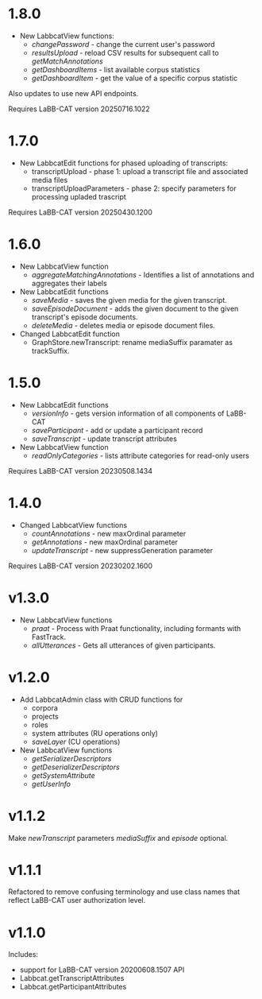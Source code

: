 # 1.8.0

- New LabbcatView functions:
  + *changePassword* - change the current user's password
  + *resultsUpload* - reload CSV results for subsequent call to *getMatchAnnotations*
  + *getDashboardItems* - list available corpus statistics
  + *getDashboardItem* - get the value of a specific corpus statistic

Also updates to use new API endpoints.

Requires LaBB-CAT version 20250716.1022

# 1.7.0

- New LabbcatEdit functions for phased uploading of transcripts:
  + transcriptUpload - phase 1: upload a transcript file and associated media files
  + transcriptUploadParameters - phase 2: specify parameters for processing upladed trascript

Requires LaBB-CAT version 20250430.1200

# 1.6.0

- New LabbcatView function
  + *aggregateMatchingAnnotations* - Identifies a list of annotations and aggregates their labels
- New LabbcatEdit functions
  + *saveMedia* - saves the given media for the given transcript.
  + *saveEpisodeDocument* - adds the given document to the given transcript's episode documents.
  + *deleteMedia* - deletes media or episode document files.
- Changed LabbcatEdit function
  + GraphStore.newTranscript: rename mediaSuffix paramater as trackSuffix.
  
# 1.5.0

- New LabbcatEdit functions
  + *versionInfo* - gets version information of all components of LaBB-CAT
  + *saveParticipant* - add or update a participant record
  + *saveTranscript* - update transcript attributes
- New LabbcatView function
  + *readOnlyCategories* - lists attribute categories for read-only users

Requires LaBB-CAT version 20230508.1434

# 1.4.0

- Changed LabbcatView functions
  + *countAnnotations* - new maxOrdinal parameter
  + *getAnnotations* - new maxOrdinal parameter
  + *updateTranscript* - new suppressGeneration parameter

Requires LaBB-CAT version 20230202.1600

# v1.3.0

- New LabbcatView functions
  + *praat* - Process with Praat functionality, including formants with FastTrack.
  + *allUtterances* - Gets all utterances of given participants.
  
# v1.2.0

- Add LabbcatAdmin class with CRUD functions for
  + corpora
  + projects
  + roles
  + system attributes (RU operations only)
  + *saveLayer* (CU operations)
- New LabbcatView functions
  + *getSerializerDescriptors*
  + *getDeserializerDescriptors*
  + *getSystemAttribute*
  + *getUserInfo*

# v1.1.2

Make *newTranscript* parameters *mediaSuffix* and *episode* optional.

# v1.1.1

Refactored to remove confusing terminology and use class names that reflect LaBB-CAT user
authorization level. 

# v1.1.0

Includes:

- support for LaBB-CAT version 20200608.1507 API
- Labbcat.getTranscriptAttributes
- Labbcat.getParticipantAttributes
